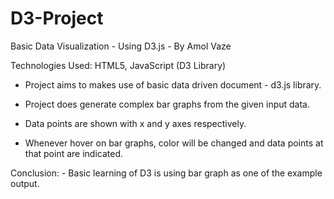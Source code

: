 # D3-Project

Basic Data Visualization - Using D3.js - By Amol Vaze

Technologies Used: HTML5, JavaScript (D3 Library)

- Project aims to makes use of basic data driven document - d3.js library.

- Project does generate complex bar graphs from the given input data.

- Data points are shown with x and y axes respectively.

- Whenever hover on bar graphs, color will be changed and data points at that point are indicated.

Conclusion: - Basic learning of D3 is using bar graph as one of the example output.
